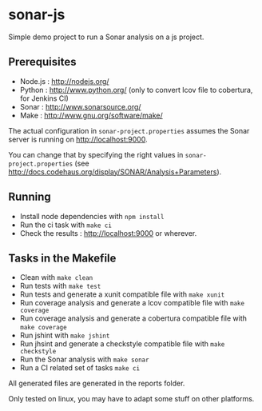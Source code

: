 # sonar-js

Simple demo project to run a Sonar analysis on a js project.

## Prerequisites
* Node.js : http://nodejs.org/
* Python : http://www.python.org/ (only to convert lcov file to cobertura, for Jenkins CI)
* Sonar : http://www.sonarsource.org/
* Make : http://www.gnu.org/software/make/

The actual configuration in ```sonar-project.properties``` assumes the Sonar server is running on [http://localhost:9000](http://localhost:9000).

You can change that by specifying the right values in ```sonar-project.properties``` (see http://docs.codehaus.org/display/SONAR/Analysis+Parameters).

## Running
* Install node dependencies with ```npm install```
* Run the ci task with ```make ci```
* Check the results : [http://localhost:9000](http://localhost:9000) or wherever.

## Tasks in the Makefile
* Clean with ```make clean```
* Run tests with ```make test```
* Run tests and generate a xunit compatible file with ```make xunit```
* Run coverage analysis and generate a lcov compatible file with ```make coverage```
* Run coverage analysis and generate a cobertura compatible file with ```make coverage```
* Run jshint with ```make jshint```
* Run jhsint and generate a checkstyle compatible file with ```make checkstyle```
* Run the Sonar analysis with ```make sonar```
* Run a CI related set of tasks ```make ci```

All generated files are generated in the reports folder.

Only tested on linux, you may have to adapt some stuff on other platforms.
